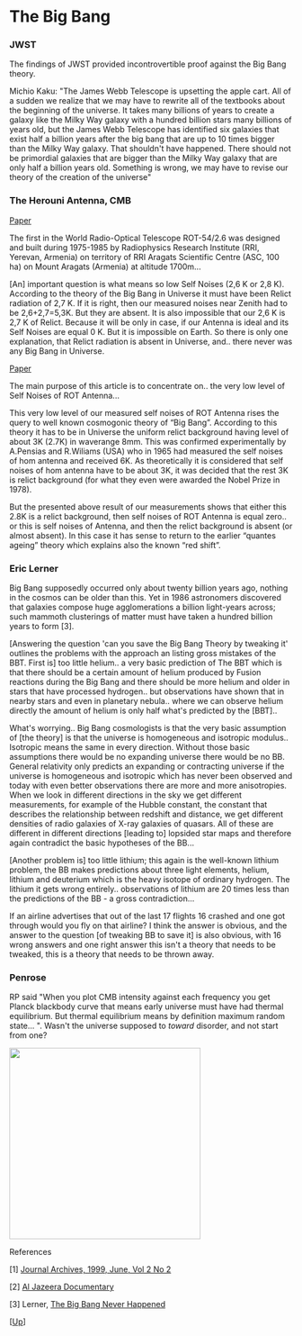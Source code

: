 # The Big Bang

### JWST

The findings of JWST provided incontrovertible proof against the Big Bang theory.

Michio Kaku: "The James Webb Telescope is upsetting the apple
cart. All of a sudden we realize that we may have to rewrite all of
the textbooks about the beginning of the universe. It takes many
billions of years to create a galaxy like the Milky Way galaxy with a
hundred billion stars many billions of years old, but the James Webb
Telescope has identified six galaxies that exist half a billion years
after the big bang that are up to 10 times bigger than the Milky Way
galaxy. That shouldn't have happened. There should not be primordial
galaxies that are bigger than the Milky Way galaxy that are only half
a billion years old. Something is wrong, we may have to revise our
theory of the creation of the universe"


### The Herouni Antenna, CMB

[Paper](http://elib.sci.am/2007_1/10_1_2007.pdf)

The first in the World Radio-Optical Telescope ROT-54/2.6 was designed
and built during 1975-1985 by Radiophysics Research Institute (RRI,
Yerevan, Armenia) on territory of RRI Aragats Scientific Centre (ASC,
100 ha) on Mount Aragats (Armenia) at altitude 1700m...

[An] important question is what means so low Self Noises (2,6 K or 2,8
K). According to the theory of the Big Bang in Universe it must have
been Relict radiation of 2,7 K.  If it is right, then our measured
noises near Zenith had to be 2,6+2,7=5,3K.  But they are absent. It is
also impossible that our 2,6 K is 2,7 K of Relict. Because it will be
only in case, if our Antenna is ideal and its Self Noises are equal 0
K.  But it is impossible on Earth. So there is only one explanation,
that Relict radiation is absent in Universe, and.. there never was any
Big Bang in Universe.

[Paper](https://drive.google.com/uc?export=view&id=16LCitZcCeddAAyuVILc8qxHo7g7dL5X9)

The main purpose of this article is to concentrate on.. the very low
level of Self Noises of ROT Antenna...

This very low level of our measured self noises of ROT Antenna rises
the query to well known cosmogonic theory of “Big Bang”. According to
this theory it has to be in Universe the uniform relict background
having level of about 3K (2.7K) in waverange 8mm.  This was confirmed
experimentally by A.Pensias and R.Wiliams (USA) who in 1965 had
measured the self noises of hom antenna and received 6K. As
theoretically it is considered that self noises of hom antenna have to
be about 3K, it was decided that the rest 3K is relict background (for
what they even were awarded the Nobel Prize in 1978).

But the presented above result of our measurements shows that either
this 2.8K is a relict background, then self noises of ROT Antenna is
equal zero.. or this is self noises of Antenna, and then the relict
background is absent (or almost absent). In this case it has sense to
return to the earlier “quantes ageing” theory which explains also the
known “red shift”.

### Eric Lerner

Big Bang supposedly occurred only about twenty billion years ago,
nothing in the cosmos can be older than this. Yet in 1986 astronomers
discovered that galaxies compose huge agglomerations a billion
light-years across; such mammoth clusterings of matter must have taken
a hundred billion years to form [3].

[Answering the question 'can you save the Big Bang Theory by tweaking
it' outlines the problems with the approach an listing gross mistakes
of the BBT. First is] too little helium..  a very basic prediction of
The BBT which is that there should be a certain amount of helium
produced by Fusion reactions during the Big Bang and there should be
more helium and older in stars that have processed hydrogen.. but
observations have shown that in nearby stars and even in planetary
nebula.. where we can observe helium directly the amount of helium is
only half what's predicted by the [BBT]..

<a name='homogeneous'></a>

What's worrying.. Big Bang cosmologists is that the very basic
assumption of [the theory] is that the universe is homogeneous and
isotropic modulus.. Isotropic means the same in every direction.
Without those basic assumptions there would be no expanding universe
there would be no BB. General relativity only predicts an expanding or
contracting universe if the universe is homogeneous and isotropic
which has never been observed and today with even better observations
there are more and more anisotropies. When we look in different
directions in the sky we get different measurements, for example of
the Hubble constant, the constant that describes the relationship
between redshift and distance, we get different densities of radio
galaxies of X-ray galaxies of quasars. All of these are different in
different directions [leading to] lopsided star maps and therefore
again contradict the basic hypotheses of the BB...

[Another problem is] too little lithium; this again is the well-known
lithium problem, the BB makes predictions about three light elements,
helium, lithium and deuterium which is the heavy isotope of ordinary
hydrogen. The lithium it gets wrong entirely.. observations of lithium
are 20 times less than the predictions of the BB - a gross
contradiction...

If an airline advertises that out of the last 17 flights 16 crashed
and one got through would you fly on that airline? I think the answer
is obvious, and the answer to the question [of tweaking BB to save it]
is also obvious, with 16 wrong answers and one right answer this isn't
a theory that needs to be tweaked, this is a theory that needs to be
thrown away.

### Penrose

RP said "When you plot CMB intensity against each frequency you get
Planck blackbody curve that means early universe must have had thermal
equilibrium. But thermal equilibrium means by definition maximum
random state... ". Wasn't the universe supposed to *toward* disorder,
and not start from one?

<img width="340" src="https://pbs.twimg.com/media/Fi5am2kXwAAEHF-?format=png&name=small"/>

References

[1] [Journal Archives, 1999, June, Vol 2 No 2](http://jae.ece.ntua.gr/archive/archive_index.html#ID1999-)

[2] [Al Jazeera Documentary](https://youtu.be/WAx9Z9DyMHY)

[3] Lerner, [The Big Bang Never Happened](../../2023/01/the-big-bang-never-happened-lerner.html)

[[Up](../../2018/09/junk-science.html)]


